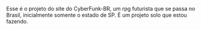 Esse é o projeto do site do CyberFunk-BR, um rpg futurista que se passa no Brasil, inicialmente somente o estado de SP.
 É um projeto solo que estou fazendo.
